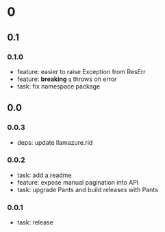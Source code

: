 
# 0

## 0.1

### 0.1.0

- feature: easier to raise Exception from ResErr
- feature: **breaking** `q` throws on error
- task: fix namespace package

## 0.0

### 0.0.3

- deps: update llamazure.rid

### 0.0.2

- task: add a readme
- feature: expose manual pagination into API
- task: upgrade Pants and build releases with Pants

### 0.0.1

- task: release
